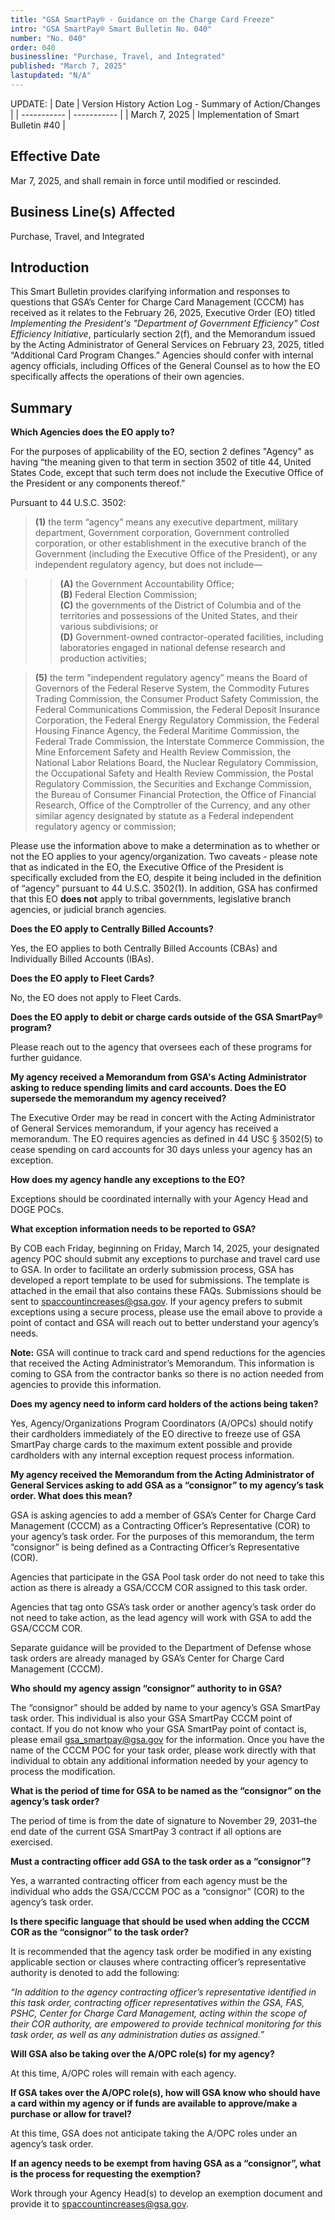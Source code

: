 ```yaml
---
title: "GSA SmartPay® - Guidance on the Charge Card Freeze"
intro: "GSA SmartPay® Smart Bulletin No. 040"
number: "No. 040"
order: 040
businessline: "Purchase, Travel, and Integrated"
published: "March 7, 2025"
lastupdated: "N/A"
---
```


UPDATE:
| Date | Version History Action Log - Summary of Action/Changes |
| ----------- | ----------- |
| March 7, 2025 | Implementation of Smart Bulletin #40 |

## Effective Date

Mar 7, 2025, and shall remain in force until modified or rescinded.

## Business Line(s) Affected

Purchase, Travel, and Integrated

## Introduction

This Smart Bulletin provides clarifying information and responses to questions that GSA’s Center for Charge Card Management (CCCM) has received as it relates to the February 26, 2025, Executive Order (EO) titled *Implementing the President's "Department of Government Efficiency" Cost Efficiency Initiative*, particularly section 2(f), and the Memorandum issued by the Acting Administrator of General Services on February 23, 2025, titled “Additional Card Program Changes.” Agencies should confer with internal agency officials, including Offices of the General Counsel as to how the EO specifically affects the operations of their own agencies.

## Summary

**Which Agencies does the EO apply to?**

For the purposes of applicability of the EO, section 2 defines  "Agency" as having “the meaning given to that term in section 3502 of title 44, United States Code, except that such term does not include the Executive Office of the President or any components thereof.”


Pursuant to 44 U.S.C. 3502:

>**(1)** the term “agency” means any executive department, military department, Government corporation, Government controlled corporation, or other establishment in the executive branch of the Government (including the Executive Office of the President), or any independent regulatory agency, but does not include—

>>**(A)** the Government Accountability Office; <br>
>>**(B)** Federal Election Commission; <br>
>>**(C)** the governments of the District of Columbia and of the territories and possessions of the United States, and their various subdivisions; or <br>
>>**(D)** Government-owned contractor-operated facilities, including laboratories engaged in national defense research and production activities; <br>

>**(5)** the term "independent regulatory agency” means the Board of Governors of the Federal Reserve System, the Commodity Futures Trading Commission, the Consumer Product Safety Commission, the Federal Communications Commission, the Federal Deposit Insurance Corporation, the Federal Energy Regulatory Commission, the Federal Housing Finance Agency, the Federal Maritime Commission, the Federal Trade Commission, the Interstate Commerce Commission, the Mine Enforcement Safety and Health Review Commission, the National Labor Relations Board, the Nuclear Regulatory Commission, the Occupational Safety and Health Review Commission, the Postal Regulatory Commission, the Securities and Exchange Commission, the Bureau of Consumer Financial Protection, the Office of Financial Research, Office of the Comptroller of the Currency, and any other similar agency designated by statute as a Federal independent regulatory agency or commission;

Please use the information above to make a determination as to whether or not the EO applies to your agency/organization. Two caveats - please note that as indicated in the EO, the Executive Office of the President is specifically excluded from the EO, despite it being included in the definition of “agency” pursuant to 44 U.S.C. 3502(1). In addition, GSA has confirmed that this EO **does not** apply to tribal governments, legislative branch agencies, or judicial branch agencies.

**Does the EO apply to Centrally Billed Accounts?**

Yes, the EO applies to both Centrally Billed Accounts (CBAs) and Individually Billed Accounts (IBAs).


**Does the EO apply to Fleet Cards?**

No, the EO does not apply to Fleet Cards.


**Does the EO apply to debit or charge cards outside of the GSA SmartPay® program?**

Please reach out to the agency that oversees each of these programs for further guidance.


**My agency received a Memorandum from GSA's Acting Administrator asking to reduce spending limits and card accounts. Does the EO supersede the memorandum my agency received?**

The Executive Order may be read in concert with the Acting Administrator of General Services memorandum, if your agency has received a memorandum. The EO requires agencies as defined in 44 USC § 3502(5) to cease spending on card accounts for 30 days unless your agency has an exception.


**How does my agency handle any exceptions to the EO?**

Exceptions should be coordinated internally with your Agency Head and DOGE POCs.


**What exception information needs to be reported to GSA?**

By COB each Friday, beginning on Friday, March 14, 2025, your designated agency POC should submit any exceptions to purchase and travel card use to GSA. In order to facilitate an orderly submission process, GSA has developed a report template to be used for submissions. The template is attached in the email that also contains these FAQs. Submissions should be sent to [spaccountincreases@gsa.gov](mailto:spaccountincreases@gsa.gov). If your agency prefers to submit exceptions using a secure process, please use the email above to provide a point of contact and GSA will reach out to better understand your agency’s needs.


**Note:** GSA will continue to track card and spend reductions for the agencies that received the Acting Administrator’s Memorandum. This information is coming to GSA from the contractor banks so there is no action needed from agencies to provide this information.


**Does my agency need to inform card holders of the actions being taken?**

Yes, Agency/Organizations Program Coordinators (A/OPCs) should notify their cardholders immediately of the EO directive to freeze use of GSA SmartPay charge cards to the maximum extent possible and provide cardholders with any internal exception request process information.


**My agency received the Memorandum from the Acting Administrator of General Services asking to add GSA as a “consignor” to my agency’s task order. What does this mean?**

GSA is asking agencies to add a member of GSA’s Center for Charge Card Management (CCCM) as a Contracting Officer’s Representative (COR) to your agency’s task order. For the purposes of this memorandum, the term “consignor” is being defined as a Contracting Officer’s Representative (COR).


Agencies that participate in the GSA Pool task order do not need to take this action as there is already a GSA/CCCM COR assigned to this task order.


Agencies that tag onto GSA’s task order or another agency’s task order do not need to take action, as the lead agency will work with GSA to add the GSA/CCCM COR.


Separate guidance will be provided to the Department of Defense whose task orders are already managed by GSA’s Center for Charge Card Management (CCCM).


**Who should my agency assign “consignor” authority to in GSA?**

The “consignor” should be added by name to your agency’s GSA SmartPay task order. This individual is also your GSA SmartPay CCCM point of contact. If you do not know who your GSA SmartPay point of contact is, please email [gsa_smartpay@gsa.gov](mailto:gsa_smartpay@gsa.gov) for the information. Once you have the name of the CCCM POC for your task order, please work directly with that individual to obtain any additional information needed by your agency to process the modification.


**What is the period of time for GSA to be named as the “consignor” on the agency’s task order?**

The period of time is from the date of signature to  November 29, 2031–the end date of the current GSA SmartPay 3 contract if all options are exercised.


**Must a contracting officer add GSA to the task order as a “consignor”?**

Yes, a warranted contracting officer from each agency must be the individual who adds the GSA/CCCM POC as a “consignor” (COR) to the agency’s task order.


**Is there specific language that should be used when adding the CCCM COR as the “consignor” to the task order?**

It is recommended that the agency task order be modified in any existing applicable section or clauses where contracting officer’s representative authority is denoted to add the following:


*“In addition to the agency contracting officer’s representative identified in this task order, contracting officer representatives within the GSA, FAS, PSHC, Center for Charge Card Management, acting within the scope of their COR authority, are empowered to provide technical monitoring for this task order, as well as any administration duties as assigned.”*

**Will GSA also be taking over the A/OPC role(s) for my agency?**

At this time, A/OPC roles will remain with each agency.


**If GSA takes over the A/OPC role(s), how will GSA know who should have a card within my agency or if funds are available to approve/make a purchase or allow for travel?**

At this time, GSA does not anticipate taking the A/OPC roles under an agency’s task order.


**If an agency needs to be exempt from having GSA as a “consignor”, what is the process for requesting the exemption?**

Work through your Agency Head(s) to develop an exemption document and provide it to [spaccountincreases@gsa.gov](mailto:spaccountincreases@gsa.gov).
